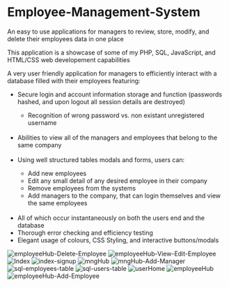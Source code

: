 # Employee-Management-System
An easy to use applications for managers to review, store, modify, and delete their employees data in one place

This application is a showcase of some of my PHP, SQL, JavaScript, and HTML/CSS web developement capabilities

A very user friendly application for managers to efficiently interact with a database filled with their employees featuring:
<ul>
  <li> Secure login and account information storage and function (passwords hashed, and upon logout all session details are destroyed)</li>
  <ul>
    <li>Recognition of wrong password vs. non existant unregistered username</li>
  </ul>
  <br>
  <li> Abilities to view all of the managers and employees that belong to the same company</li>
  <br>
  <li> Using well structured tables modals and forms, users can:</li>
  <ul>
    <li> Add new employees</li>
    <li> Edit any small detail of any desired employee in their company</li></li>
    <li> Remove employees from the systems</li>
    <li> Add managers to the company, that can login themselves and view the same employees</li>
  </ul>
  <br>
  <li> All of which occur instantaneously on both the users end and the database</li>
  <li> Thorough error checking and efficiency testing</li>
  <li> Elegant usage of colours, CSS Styling, and interactive buttons/modals
</ul>


![employeeHub-Delete-Employee](https://user-images.githubusercontent.com/76471599/151757341-0b9e7bba-e58a-4596-a394-9654b867d004.png)
![employeeHub-View-Edit-Employee](https://user-images.githubusercontent.com/76471599/151757342-17e1a822-9a4b-4976-9387-bb6016b289e3.png)
![Index](https://user-images.githubusercontent.com/76471599/151757344-3ff566ce-8561-406f-bad0-38b109e7a759.png)
![index-signup](https://user-images.githubusercontent.com/76471599/151757345-d62f789c-a29d-4ea0-8b17-9a3cf8f483e4.png)
![mngHub](https://user-images.githubusercontent.com/76471599/151757346-a4c06915-9426-47ea-b6e4-fb5dae3fde9d.png)
![mngHub-Add-Manager](https://user-images.githubusercontent.com/76471599/151757347-b2794fc2-0d9c-4d64-8311-adfe548c97c0.png)
![sql-employees-table](https://user-images.githubusercontent.com/76471599/151757350-fe9e9945-c82a-46a1-95c9-d40f8f09f3d9.png)
![sql-users-table](https://user-images.githubusercontent.com/76471599/151757353-fdcb7627-ed39-4251-a1c8-4830e0b69f63.png)
![userHome](https://user-images.githubusercontent.com/76471599/151757356-532c5a58-752b-4cc5-ba5f-cf5644221103.png)
![employeeHub](https://user-images.githubusercontent.com/76471599/151757357-0ac69731-86c9-442f-812e-a49b44e44dc9.png)
![employeeHub-Add-Employee](https://user-images.githubusercontent.com/76471599/151757360-ab5b12da-e123-449b-be6c-d67f20def2de.png)
